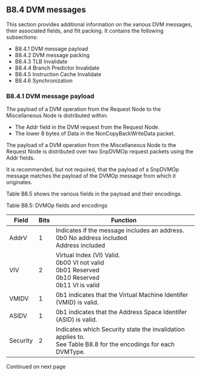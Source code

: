 ## B8.4 DVM messages

This section provides additional information on the various DVM messages, their associated fields, and flit packing. It contains the following subsections:

- B8.4.1 DVM message payload
- B8.4.2 DVM message packing
- B8.4.3 TLB Invalidate
- B8.4.4 Branch Predictor Invalidate
- B8.4.5 Instruction Cache Invalidate
- B8.4.6 Synchronization

### B8.4.1 DVM message payload

The payload of a DVM operation from the Request Node to the Miscellaneous Node is distributed within:

- The Addr field in the DVM request from the Request Node.
- The lower 8 bytes of Data in the NonCopyBackWriteData packet.

The payload of a DVM operation from the Miscellaneous Node to the Request Node is distributed over two SnpDVMOp request packets using the Addr fields.

It is recommended, but not required, that the payload of a SnpDVMOp message matches the payload of the DVMOp message from which it originates.

Table B8.5 shows the various fields in the payload and their encodings.

Table B8.5: DVMOp fields and encodings

| Field    | Bits | Function                                                                                                             |
|----------|------|----------------------------------------------------------------------------------------------------------------------|
| AddrV    | 1    | Indicates if the message includes an address. </br> 0b0 No address included </br> Address included                   |
| VIV      | 2    | Virtual Index (VI) Valid. </br> 0b00 VI not valid </br> 0b01 Reserved </br> 0b10 Reserved </br> 0b11 VI is valid     |
| VMIDV    | 1    | 0b1 indicates that the Virtual Machine Identifer (VMID) is valid.                                                    |
| ASIDV    | 1    | 0b1 indicates that the Address Space Identifer (ASID) is valid.                                                      |
| Security | 2    | Indicates which Security state the invalidation applies to. </br> See Table B8.8 for the encodings for each DVMType. |

Continued on next page